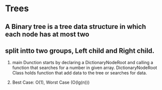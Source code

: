 ﻿

# Trees

## A Binary tree is a tree data structure in which each node has at most two
## split intto two groups, Left child and Right child.


1)
	main Dunction starts by declaring a DictionaryNodeRoot and calling a function that searches
	for a number in given array.
	DictionaryNodeRoot Class holds function that add data to the tree or searches for data.


2) 
	Best Case: O(1),  Worst Case (O(lg(n))) 